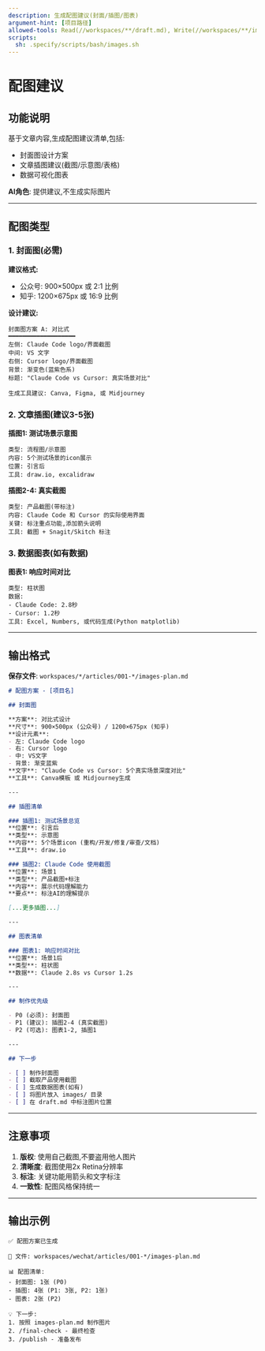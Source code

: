 ```yaml
---
description: 生成配图建议(封面/插图/图表)
argument-hint: [项目路径]
allowed-tools: Read(//workspaces/**/draft.md), Write(//workspaces/**/images-plan.md)
scripts:
  sh: .specify/scripts/bash/images.sh
---
```


# 配图建议

## 功能说明

基于文章内容,生成配图建议清单,包括:
- 封面图设计方案
- 文章插图建议(截图/示意图/表格)
- 数据可视化图表

**AI角色**: 提供建议,不生成实际图片

---

## 配图类型

### 1. 封面图(必需)

**建议格式:**
- 公众号: 900×500px 或 2:1 比例
- 知乎: 1200×675px 或 16:9 比例

**设计建议:**
```
封面图方案 A: 对比式
━━━━━━━━━━━━━━━━━━━
左侧: Claude Code logo/界面截图
中间: VS 文字
右侧: Cursor logo/界面截图
背景: 渐变色(蓝紫色系)
标题: "Claude Code vs Cursor: 真实场景对比"

生成工具建议: Canva, Figma, 或 Midjourney
```

### 2. 文章插图(建议3-5张)

**插图1: 测试场景示意图**
```
类型: 流程图/示意图
内容: 5个测试场景的icon展示
位置: 引言后
工具: draw.io, excalidraw
```

**插图2-4: 真实截图**
```
类型: 产品截图(带标注)
内容: Claude Code 和 Cursor 的实际使用界面
关键: 标注重点功能,添加箭头说明
工具: 截图 + Snagit/Skitch 标注
```

### 3. 数据图表(如有数据)

**图表1: 响应时间对比**
```
类型: 柱状图
数据:
- Claude Code: 2.8秒
- Cursor: 1.2秒
工具: Excel, Numbers, 或代码生成(Python matplotlib)
```

---

## 输出格式

**保存文件**: `workspaces/*/articles/001-*/images-plan.md`

```markdown
# 配图方案 - [项目名]

## 封面图

**方案**: 对比式设计
**尺寸**: 900×500px (公众号) / 1200×675px (知乎)
**设计元素**:
- 左: Claude Code logo
- 右: Cursor logo
- 中: VS文字
- 背景: 渐变蓝紫
**文字**: "Claude Code vs Cursor: 5个真实场景深度对比"
**工具**: Canva模板 或 Midjourney生成

---

## 插图清单

### 插图1: 测试场景总览
**位置**: 引言后
**类型**: 示意图
**内容**: 5个场景icon (重构/开发/修复/审查/文档)
**工具**: draw.io

### 插图2: Claude Code 使用截图
**位置**: 场景1
**类型**: 产品截图+标注
**内容**: 展示代码理解能力
**要点**: 标注AI的理解提示

[...更多插图...]

---

## 图表清单

### 图表1: 响应时间对比
**位置**: 场景1后
**类型**: 柱状图
**数据**: Claude 2.8s vs Cursor 1.2s

---

## 制作优先级

- P0 (必须): 封面图
- P1 (建议): 插图2-4 (真实截图)
- P2 (可选): 图表1-2, 插图1

---

## 下一步

- [ ] 制作封面图
- [ ] 截取产品使用截图
- [ ] 生成数据图表(如有)
- [ ] 将图片放入 images/ 目录
- [ ] 在 draft.md 中标注图片位置
```

---

## 注意事项

1. **版权**: 使用自己截图,不要盗用他人图片
2. **清晰度**: 截图使用2x Retina分辨率
3. **标注**: 关键功能用箭头和文字标注
4. **一致性**: 配图风格保持统一

---

## 输出示例

```
✅ 配图方案已生成

📄 文件: workspaces/wechat/articles/001-*/images-plan.md

📊 配图清单:
- 封面图: 1张 (P0)
- 插图: 4张 (P1: 3张, P2: 1张)
- 图表: 2张 (P2)

💡 下一步:
1. 按照 images-plan.md 制作图片
2. /final-check - 最终检查
3. /publish - 准备发布
```
